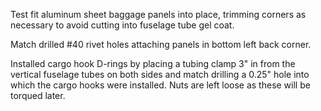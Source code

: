 Test fit aluminum sheet baggage panels into place, trimming corners as necessary to avoid cutting into fuselage tube gel coat.

Match drilled #40 rivet holes attaching panels in bottom left back corner.

Installed cargo hook D-rings by placing a tubing clamp 3" in from the vertical fuselage tubes on both sides and match drilling a 0.25" hole into which the cargo hooks were installed. Nuts are left loose as these will be torqued later.
